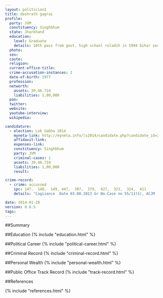 ```yaml
---
layout: politician2
title: dashrath gagrai
profile: 
  party: JVM
  constituency: Singhbhum
  state: Jharkhand
  education: 
    level: Graduate
    details: 10th pass from govt. high school roladih in 1994 bihar sec. oard of edu. 12th pass from jln college chakerdharpur in 1998 ranchi university  political science from jln college in 2009 ranchi university
  photo: 
  sex: 
  caste: 
  religion: 
  current-office-title: 
  crime-accusation-instances: 1
  date-of-birth: 1977
  profession: 
  networth: 
    assets: 39,40,724
    liabilities: 1,00,000
  pan: 
  twitter: 
  website: 
  youtube-interview: 
  wikipedia: 

candidature: 
  - election: Lok Sabha 2014
    myneta-link: http://myneta.info/ls2014/candidate.php?candidate_id=2885
    affidavit-link: 
    expenses-link: 
    constituency: Singhbhum 
    party: JVM
    criminal-cases: 1
    assets: 39,40,724
    liabilities: 1,00,000
    result:  

crime-record: 
  - crime: accussed
    ipc: 147,  148,  149, 447,  307,  379,  427,  323,  324,  411
    details: "Cogizance  Date 03.08.2013 Gr No-Case no 55/11(S), ACJM  Saraykela, kharsaba  Jharkhand," 

date: 2014-01-28
version: 0.0.5
tags: 
---
```

##Summary


##Education
{% include "education.html" %}


##Political Career
{% include "political-career.html" %}


##Criminal Record
{% include "criminal-record.html" %}


##Personal Wealth
{% include "personal-wealth.html" %}


##Public Office Track Record
{% include "track-record.html" %}


##References


{% include "references.html" %}